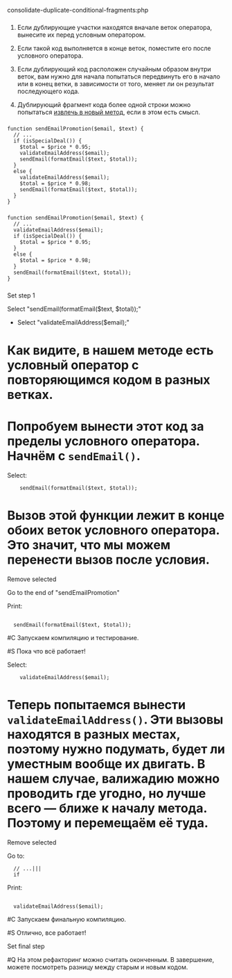 consolidate-duplicate-conditional-fragments:php

###

1. Если дублирующие участки находятся вначале веток оператора, вынесите их перед условным оператором.

2. Если такой код выполняется в конце веток, поместите его после условного оператора.

3. Если дублирующий код расположен случайным образом внутри веток, вам нужно для начала попытаться передвинуть его в начало или в конец ветки, в зависимости от того, меняет ли он результат последующего кода.

4. Дублирующий фрагмент кода более одной строки можно попытаться <a href="/extract-method">извлечь в новый метод</a>, если в этом есть смысл.



###

```
function sendEmailPromotion($email, $text) {
  // ...
  if (isSpecialDeal()) {
    $total = $price * 0.95;
    validateEmailAddress($email);
    sendEmail(formatEmail($text, $total));
  }
  else {
    validateEmailAddress($email);
    $total = $price * 0.98;
    sendEmail(formatEmail($text, $total));
  }
}
```

###

```
function sendEmailPromotion($email, $text) {
  // ...
  validateEmailAddress($email);
  if (isSpecialDeal()) {
    $total = $price * 0.95;
  }
  else {
    $total = $price * 0.98;
  }
  sendEmail(formatEmail($text, $total));
}
```

###

Set step 1

Select "sendEmail(formatEmail($text, $total));"
+ Select "validateEmailAddress($email);"

# Как видите, в нашем методе есть условный оператор с повторяющимся кодом в разных ветках.

# Попробуем вынести этот код за пределы условного оператора. Начнём с <code>sendEmail()</code>.

Select:
```
    sendEmail(formatEmail($text, $total));

```

# Вызов этой функции лежит в конце обоих веток условного оператора. Это значит, что мы можем перенести вызов после условия.

Remove selected

Go to the end of "sendEmailPromotion"

Print:
```

  sendEmail(formatEmail($text, $total));
```

#C Запускаем компиляцию и тестирование.

#S Пока что всё работает!

Select:
```
    validateEmailAddress($email);

```

# Теперь попытаемся вынести <code>validateEmailAddress()</code>. Эти вызовы находятся в разных местах, поэтому нужно подумать, будет ли уместным вообще их двигать. В нашем случае, валижадию можно проводить где угодно, но лучше всего — ближе к началу метода. Поэтому и перемещаём её туда.

Remove selected

Go to:
```
  // ...|||
  if
```

Print:
```

  validateEmailAddress($email);
```

#C Запускаем финальную компиляцию.

#S Отлично, все работает!

Set final step

#Q На этом рефакторинг можно считать оконченным. В завершение, можете посмотреть разницу между старым и новым кодом.